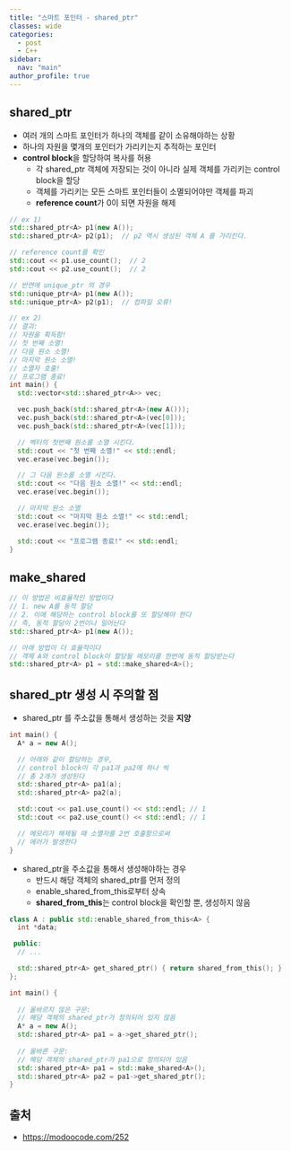 ```yaml
---
title: "스마트 포인터 - shared_ptr"
classes: wide
categories: 
  - post
  - C++
sidebar:
  nav: "main"
author_profile: true
---
```


## shared_ptr
* 여러 개의 스마트 포인터가 하나의 객체를 같이 소유해야하는 상황
* 하나의 자원을 몇개의 포인터가 가리키는지 추적하는 포인터
* **control block**을 할당하여 복사를 허용
  * 각 shared_ptr 객체에 저장되는 것이 아니라 실제 객체를 가리키는 control block을 할당
  * 객체를 가리키는 모든 스마트 포인터들이 소멸되어야만 객체를 파괴
  * **reference count**가 0이 되면 자원을 해제

```c++
// ex 1)
std::shared_ptr<A> p1(new A());
std::shared_ptr<A> p2(p1);  // p2 역시 생성된 객체 A 를 가리킨다.

// reference count를 확인
std::cout << p1.use_count();  // 2
std::cout << p2.use_count();  // 2

// 반면에 unique_ptr 의 경우
std::unique_ptr<A> p1(new A());
std::unique_ptr<A> p2(p1);  // 컴파일 오류!

// ex 2)
// 결괴:
// 자원을 획득함!
// 첫 번째 소멸!
// 다음 원소 소멸!
// 마지막 원소 소멸!
// 소멸자 호출!
// 프로그램 종료!
int main() {
  std::vector<std::shared_ptr<A>> vec;

  vec.push_back(std::shared_ptr<A>(new A()));
  vec.push_back(std::shared_ptr<A>(vec[0]));
  vec.push_back(std::shared_ptr<A>(vec[1]));

  // 벡터의 첫번째 원소를 소멸 시킨다.
  std::cout << "첫 번째 소멸!" << std::endl;
  vec.erase(vec.begin());

  // 그 다음 원소를 소멸 시킨다.
  std::cout << "다음 원소 소멸!" << std::endl;
  vec.erase(vec.begin());

  // 마지막 원소 소멸
  std::cout << "마지막 원소 소멸!" << std::endl;
  vec.erase(vec.begin());

  std::cout << "프로그램 종료!" << std::endl;
}
```

## make_shared 

```c++
// 이 방법은 비효율적인 방법이다
// 1. new A를 동적 할당
// 2. 이에 해당하는 control block를 또 할당해야 한다
// 즉, 동적 할당이 2번이나 일어난다
std::shared_ptr<A> p1(new A());

// 아래 방법이 더 효율적이다
// 객체 A와 control block이 할당될 메모리를 한번에 동적 할당받는다
std::shared_ptr<A> p1 = std::make_shared<A>();
```

## shared_ptr 생성 시 주의할 점
* shared_ptr 를 주소값을 통해서 생성하는 것을 **지양**

```c++
int main() {
  A* a = new A();

  // 아래와 같이 할당하는 경우, 
  // control block이 각 pa1과 pa2에 하나 씩
  // 총 2개가 생성된다
  std::shared_ptr<A> pa1(a);
  std::shared_ptr<A> pa2(a);

  std::cout << pa1.use_count() << std::endl; // 1
  std::cout << pa2.use_count() << std::endl; // 1

  // 메모리가 해제될 때 소멸자를 2번 호출함으로써
  // 에러가 발생한다
}
```

* shared_ptr을 주소값을 통해서 생성해야하는 경우
  * 반드시 해당 객체의 shared_ptr를 먼저 정의
  * enable_shared_from_this로부터 상속
  * **shared_from_this**는 control block을 확인할 뿐, 생성하지 않음

```c++
class A : public std::enable_shared_from_this<A> {
  int *data;

 public:
  // ...

  std::shared_ptr<A> get_shared_ptr() { return shared_from_this(); }
};

int main() {
  
  // 올바르지 않은 구문:
  // 해당 객체의 shared_ptr가 정의되어 있지 않음
  A* a = new A();
  std::shared_ptr<A> pa1 = a->get_shared_ptr();
  
  // 올바른 구문:
  // 해당 객체의 shared_ptr가 pa1으로 정의되어 있음
  std::shared_ptr<A> pa1 = std::make_shared<A>();
  std::shared_ptr<A> pa2 = pa1->get_shared_ptr();
}
```

## 출처  
* <https://modoocode.com/252>